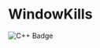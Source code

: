 # WindowKills

![C++ Badge](https://img.shields.io/badge/C++-grey?style=for-the-badge&logo=cplusplus)

